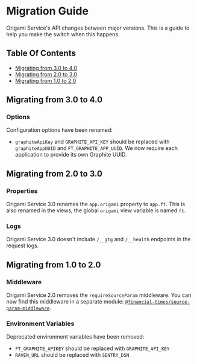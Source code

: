 
Migration Guide
===============

Origami Service's API changes between major versions. This is a guide to help you make the switch when this happens.


Table Of Contents
-----------------

  - [Migrating from 3.0 to 4.0](#migrating-from-30-to-40)
  - [Migrating from 2.0 to 3.0](#migrating-from-20-to-30)
  - [Migrating from 1.0 to 2.0](#migrating-from-10-to-20)


Migrating from 3.0 to 4.0
-------------------------

### Options

Configuration options have been renamed:

  - `graphiteApiKey` and `GRAPHITE_API_KEY` should be replaced with `graphiteAppUUID` and `FT_GRAPHITE_APP_UUID`. We now require each application to provide its own Graphite UUID.


Migrating from 2.0 to 3.0
-------------------------

### Properties

Origami Service 3.0 renames the `app.origami` property to `app.ft`. This is also renamed in the views, the global `origami` view variable is named `ft`.

### Logs

Origami Service 3.0 doesn't include `/__gtg` and `/__health` endpoints in the request logs.


Migrating from 1.0 to 2.0
-------------------------

### Middleware

Origami Service 2.0 removes the `requireSourceParam` middleware. You can now find this middleware in a separate module: [`@financial-times/source-param-middleware`](https://github.com/Financial-Times/source-param-middleware).

### Environment Variables

Deprecated environment variables have been removed:

  - `FT_GRAPHITE_APIKEY` should be replaced with `GRAPHITE_API_KEY`
  - `RAVEN_URL` should be replaced with `SENTRY_DSN`
